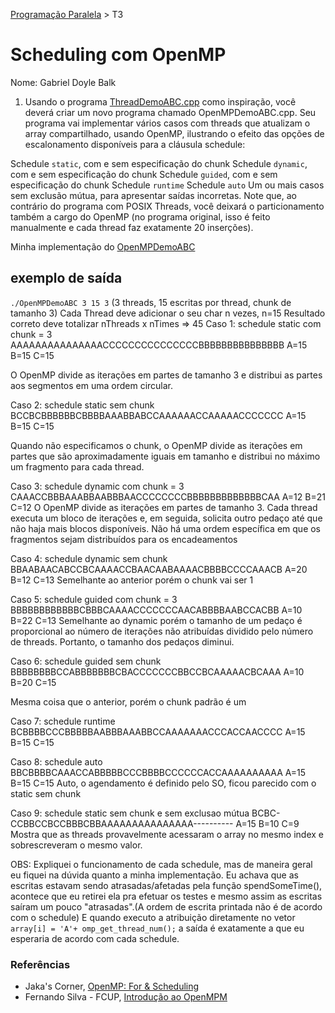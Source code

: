 [Programação Paralela](https://github.com/AndreaInfUFSM/elc139-2019a) > T3

# Scheduling com OpenMP

Nome: Gabriel Doyle Balk

1. Usando o programa [ThreadDemoABC.cpp](ThreadDemoABC.cpp) como inspiração, você deverá criar um novo programa chamado OpenMPDemoABC.cpp. Seu programa vai implementar vários casos com threads que atualizam o array compartilhado, usando OpenMP, ilustrando o efeito das opções de escalonamento disponíveis para a cláusula schedule:

Schedule `static`, com e sem especificação do chunk
Schedule `dynamic`, com e sem especificação do chunk
Schedule `guided`, com e sem especificação do chunk
Schedule `runtime`
Schedule `auto`
Um ou mais casos sem exclusão mútua, para apresentar saídas incorretas.
Note que, ao contrário do programa com POSIX Threads, você deixará o particionamento também a cargo do OpenMP (no programa original, isso é feito manualmente e cada thread faz exatamente 20 inserções).

Minha implementação do [OpenMPDemoABC](OpenMPDemoABC.cpp)

## exemplo de saída

`./OpenMPDemoABC 3 15 3` (3 threads, 15 escritas por thread, chunk de tamanho 3)
Cada Thread deve adicionar o seu char n vezes, n=15
Resultado correto deve totalizar nThreads x nTimes => 45
Caso 1: schedule static com chunk = 3
AAAAAAAAAAAAAAACCCCCCCCCCCCCCCBBBBBBBBBBBBBBB
A=15 B=15 C=15

O OpenMP divide as iterações em partes de tamanho 3 e distribui as partes aos segmentos em uma ordem circular.

Caso 2: schedule static sem chunk
BCCBCBBBBBBCBBBBAAABBABCCAAAAAACCAAAAACCCCCCC
A=15 B=15 C=15

Quando não especificamos o chunk, o OpenMP divide as iterações em partes que são aproximadamente iguais em tamanho e distribui no máximo um fragmento para cada thread.

Caso 3: schedule dynamic com chunk = 3
CAAACCBBBAAABBAABBBAACCCCCCCCBBBBBBBBBBBBBCAA
A=12 B=21 C=12
O OpenMP divide as iterações em partes de tamanho 3. Cada thread executa um bloco de iterações e, em seguida, solicita outro pedaço até que não haja mais blocos disponíveis.
Não há uma ordem específica em que os fragmentos sejam distribuídos para os encadeamentos

Caso 4: schedule dynamic sem chunk
BBAABAACABCCBCAAAACCBAACAABAAAACBBBBCCCCAAACB
A=20 B=12 C=13
Semelhante ao anterior porém o chunk vai ser 1

Caso 5: schedule guided com chunk = 3
BBBBBBBBBBBBCBBBCAAAACCCCCCCAACABBBBAABCCACBB
A=10 B=22 C=13
Semelhante ao dynamic porém o tamanho de um pedaço é proporcional ao número de iterações não atribuídas dividido pelo número de threads. Portanto, o tamanho dos pedaços diminui.

Caso 6: schedule guided sem chunk
BBBBBBBBCCABBBBBBBCBACCCCCCCBBCCBCAAAAACBCAAA
A=10 B=20 C=15

Mesma coisa que o anterior, porém o chunk padrão é um

Caso 7: schedule runtime
BCBBBBCCCBBBBBAABBBAAABBCCAAAAAAACCCACCAACCCC
A=15 B=15 C=15

Caso 8: schedule auto
BBCBBBBCAAACCABBBBBCCCBBBBCCCCCCACCAAAAAAAAAA
A=15 B=15 C=15
Auto, o agendamento é definido pelo SO, ficou parecido com o static sem chunk

Caso 9: schedule static sem chunk e sem exclusao mútua
BCBC-CCBBCCBCCBBBCBBAAAAAAAAAAAAAAA----------
A=15 B=10 C=9
Mostra que as threads provavelmente acessaram o array no mesmo index e sobrescreveram o mesmo valor.

OBS: Expliquei o funcionamento de cada schedule, mas de maneira geral eu fiquei na dúvida quanto a minha implementação. Eu achava que as escritas estavam sendo atrasadas/afetadas pela função spendSomeTime(), acontece que eu retirei ela pra efetuar os testes e mesmo assim as escritas saíram um pouco "atrasadas".(A ordem de escrita printada não é de acordo com o schedule)
E quando executo a atribuição diretamente no vetor `array[i] = 'A'+ omp_get_thread_num();`
a saída é exatamente a que eu esperaria de acordo com cada schedule.

### Referências

- Jaka's Corner, [OpenMP: For & Scheduling](http://jakascorner.com/blog/2016/06/omp-for-scheduling.html)
- Fernando Silva - FCUP, [Introdução ao OpenMPM](https://www.dcc.fc.up.pt/~fds/aulas/PPD/0708/intro_openmp-1x2.pdf)
